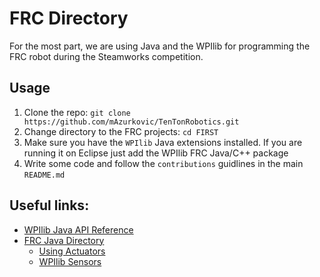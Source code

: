 # FRC Directory

For the most part, we are using Java and the WPIlib for programming the FRC robot during the Steamworks competition.

## Usage

1. Clone the repo: `git clone https://github.com/mAzurkovic/TenTonRobotics.git`
2. Change directory to the FRC projects: `cd FIRST`
3. Make sure you have the `WPIlib` Java extensions installed. If you are running it on Eclipse just add the WPIlib FRC Java/C++ package
4. Write some code and follow the `contributions` guidlines in the main `README.md`

## Useful links:

* [WPIlib Java API Reference](https://wpilib.screenstepslive.com/s/4485/m/13809)
* [FRC Java Directory](https://wpilib.screenstepslive.com/s/4485/m/13809)
    * [Using Actuators](https://wpilib.screenstepslive.com/s/4485/m/13809/c/88897)
    * [WPIlib Sensors](https://wpilib.screenstepslive.com/s/4485/m/13809/c/88895)

